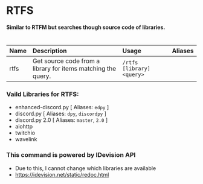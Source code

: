 # RTFS

**Similar to RTFM but searches though source code of libraries.**
#

| Name | Description | Usage | Aliases |
| :--- | :--- | :--- | :---
| rtfs | Get source code from a library for items matching the query. | `/rtfs [library] <query>` 


### Vaild Libraries for RTFS:
- enhanced-discord.py [ Aliases: `edpy` ]
- discord.py [ Aliases: `dpy`, `discordpy` ] 
- discord.py 2.0 [ Aliases: `master`, `2.0` ]
- aiohttp 
- twitchio
- wavelink

### This command is powered by IDevision API
- Due to this, I cannot change which libraries are available 
- https://idevision.net/static/redoc.html
